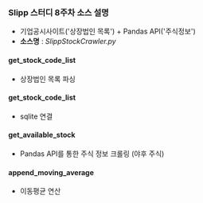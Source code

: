 ### Slipp 스터디 8주차 소스 설명
 - 기업공시사이트('상장법인 목록') + Pandas API('주식정보')
 - **소스명** : *SlippStockCrawler.py*

#### get_stock_code_list
 - 상장법인 목록 파싱
#### get_stock_code_list
 - sqlite 연결
#### get_available_stock
 - Pandas API를 통한 주식 정보 크롤링 (야후 주식)
#### append_moving_average
 - 이동평균 연산
